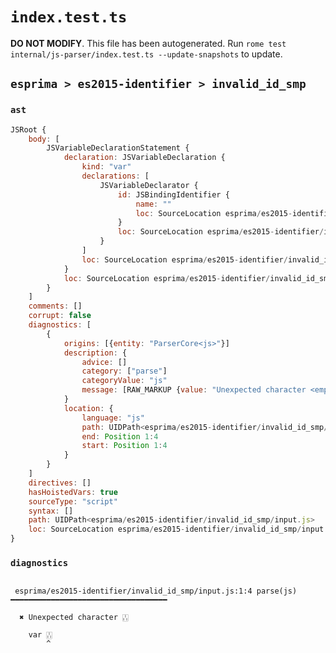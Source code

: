 # `index.test.ts`

**DO NOT MODIFY**. This file has been autogenerated. Run `rome test internal/js-parser/index.test.ts --update-snapshots` to update.

## `esprima > es2015-identifier > invalid_id_smp`

### `ast`

```javascript
JSRoot {
	body: [
		JSVariableDeclarationStatement {
			declaration: JSVariableDeclaration {
				kind: "var"
				declarations: [
					JSVariableDeclarator {
						id: JSBindingIdentifier {
							name: ""
							loc: SourceLocation esprima/es2015-identifier/invalid_id_smp/input.js 2:0-2:0 ()
						}
						loc: SourceLocation esprima/es2015-identifier/invalid_id_smp/input.js 2:0-2:0
					}
				]
				loc: SourceLocation esprima/es2015-identifier/invalid_id_smp/input.js 1:0-2:0
			}
			loc: SourceLocation esprima/es2015-identifier/invalid_id_smp/input.js 1:0-2:0
		}
	]
	comments: []
	corrupt: false
	diagnostics: [
		{
			origins: [{entity: "ParserCore<js>"}]
			description: {
				advice: []
				category: ["parse"]
				categoryValue: "js"
				message: [RAW_MARKUP {value: "Unexpected character <emphasis>"}, "\u{1f012}", RAW_MARKUP {value: "</emphasis>"}]
			}
			location: {
				language: "js"
				path: UIDPath<esprima/es2015-identifier/invalid_id_smp/input.js>
				end: Position 1:4
				start: Position 1:4
			}
		}
	]
	directives: []
	hasHoistedVars: true
	sourceType: "script"
	syntax: []
	path: UIDPath<esprima/es2015-identifier/invalid_id_smp/input.js>
	loc: SourceLocation esprima/es2015-identifier/invalid_id_smp/input.js 1:0-2:0
}
```

### `diagnostics`

```

 esprima/es2015-identifier/invalid_id_smp/input.js:1:4 parse(js) ━━━━━━━━━━━━━━━━━━━━━━━━━━━━━━━━━━━

  ✖ Unexpected character 🀒

    var 🀒
        ^


```
